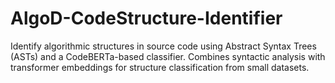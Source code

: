 # AlgoD-CodeStructure-Identifier
Identify algorithmic structures in source code using Abstract Syntax Trees (ASTs) and a CodeBERTa-based classifier. Combines syntactic analysis with transformer embeddings for structure classification from small datasets.
